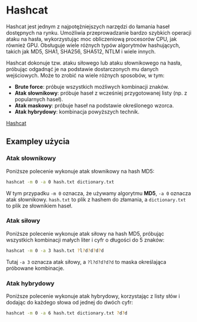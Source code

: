 # Hashcat

Hashcat jest jednym z najpotężniejszych narzędzi do łamania haseł dostępnych na rynku. Umożliwia przeprowadzanie bardzo szybkich operacji ataku na hasła, wykorzystując moc obliczeniową procesorów CPU, jak również GPU. Obsługuje wiele różnych typów algorytmów hashujących, takich jak MD5, SHA1, SHA256, SHA512, NTLM i wiele innych.

Hashcat dokonuje tzw. ataku siłowego lub ataku słownikowego na hasła, próbując odgadnąć je na podstawie dostarczonych mu danych wejściowych. Może to zrobić na wiele różnych sposobów, w tym:

- **Brute force**: próbuje wszystkich możliwych kombinacji znaków.
- **Atak słownikowy**: próbuje haseł z wcześniej przygotowanej listy (np. z popularnych haseł).
- **Atak maskowy**: próbuje haseł na podstawie określonego wzorca.
- **Atak hybrydowy**: kombinacja powyższych technik.

[Hashcat](https://hashcat.net/hashcat/)

## Exampley użycia

### Atak słownikowy

Poniższe polecenie wykonuje atak słownikowy na hash MD5:

```bash
hashcat -m 0 -a 0 hash.txt dictionary.txt
```

W tym przypadku `-m 0` oznacza, że używamy algorytmu **MD5**, `-a 0` oznacza atak słownikowy. `hash.txt` to plik z hashem do złamania, a `dictionary.txt` to plik ze słownikiem haseł.

### Atak siłowy

Poniższe polecenie wykonuje atak siłowy na hash MD5, próbując wszystkich kombinacji małych liter i cyfr o długości do $5$ znaków:

```bash
hashcat -m 0 -a 3 hash.txt ?l?d?d?d?d
```

Tutaj `-a 3` oznacza atak siłowy, a `?l?d?d?d?d` to maska określająca próbowane kombinacje.

### Atak hybrydowy

Poniższe polecenie wykonuje atak hybrydowy, korzystając z listy słów i dodając do każdego słowa od jednej do dwóch cyfr:

```bash
hashcat -m 0 -a 6 hash.txt dictionary.txt ?d?d
```
